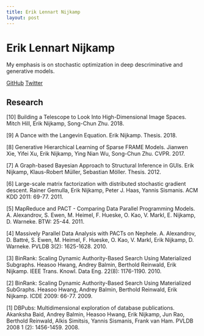 ```yaml
---
title: Erik Lennart Nijkamp
layout: post
---
```


# Erik Lennart Nijkamp

My emphasis is on stochastic optimization in deep descriminative and generative models.

[GitHub](https://github.com/enijkamp)  [Twitter](https://twitter.com/erik_nijkamp)

## Research

[10] Building a Telescope to Look Into High-Dimensional Image Spaces.
Mitch Hill, Erik Nijkamp, Song-Chun Zhu. 2018.

[9] A Dance with the Langevin Equation.
Erik Nijkamp.
Thesis. 2018.

[8] Generative Hierarchical Learning of Sparse FRAME Models.
Jianwen Xie, Yifei Xu, Erik Nijkamp, Ying Nian Wu, Song-Chun Zhu.
CVPR. 2017.

[7] A Graph-based Bayesian Approach to Structural Inference in GUIs.
Erik Nijkamp, Klaus-Robert Müller, Sebastian Möller.
Thesis. 2012.

[6] Large-scale matrix factorization with distributed stochastic gradient descent.
Rainer Gemulla, Erik Nijkamp, Peter J. Haas, Yannis Sismanis.
ACM KDD 2011: 69-77. 2011.

[5] MapReduce and PACT - Comparing Data Parallel Programming Models.
A. Alexandrov, S. Ewen, M. Heimel, F. Hueske, O. Kao, V. Markl, E. Nijkamp, D. Warneke.
BTW: 25-44. 2011.

[4] Massively Parallel Data Analysis with PACTs on Nephele.
A. Alexandrov, D. Battré, S. Ewen, M. Heimel, F. Hueske, O. Kao, V. Markl, Erik Nijkamp, D. Warneke.
PVLDB 3(2): 1625-1628. 2010.

[3] BinRank: Scaling Dynamic Authority-Based Search Using Materialized Subgraphs.
Heasoo Hwang, Andrey Balmin, Berthold Reinwald, Erik Nijkamp.
IEEE Trans. Knowl. Data Eng. 22(8): 1176-1190. 2010.

[2] BinRank: Scaling Dynamic Authority-Based Search Using Materialized SubGraphs.
Heasoo Hwang, Andrey Balmin, Berthold Reinwald, Erik Nijkamp.
ICDE 2009: 66-77. 2009.

[1] DBPubs: Multidimensional exploration of database publications.
Akanksha Baid, Andrey Balmin, Heasoo Hwang, Erik Nijkamp, Jun Rao, Berthold Reinwald, Alkis Simitsis, Yannis Sismanis, Frank van Ham.
PVLDB 2008 1 (2): 1456-1459. 2008.